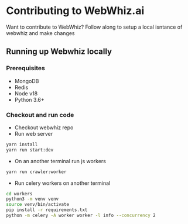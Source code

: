 # Contributing to WebWhiz.ai

Want to contribute to WebWhiz? Follow along to setup a local isntance of webwhiz and make changes

## Running up Webwhiz locally

### Prerequisites
- MongoDB
- Redis
- Node v18
- Python 3.6+

### Checkout and run code
- Checkout webwhiz repo
- Run web server
```bash
yarn install
yarn run start:dev
```
- On an another terminal run js workers
```bash
yarn run crawler:worker
```
- Run celery workers on another terminal
```bash
cd workers
python3 -m venv venv
source venv/bin/activate
pip install -r requirements.txt
python -m celery -A worker worker -l info --concurrency 2
```